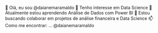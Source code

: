 👋 Olá, eu sou @daianemaramaldo
👀 Tenho interesse em Data Science 
🌱 Atualmente estou aprendendo Análise de Dados com Power BI
💞️ Estou buscando colaborar em projetos de análise financeira e Data Science
📫 Como me encontrar: …
@daianemaramaldo
